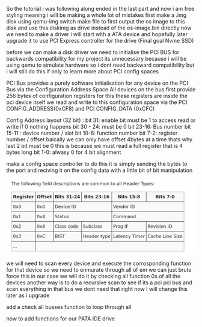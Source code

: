 So the tutorial i was following along ended in the last part and now i am free styling meaning i will be making a whole lot of mistakes 
first make a .img disk using qemu-img switch make file to first output the os image to this disk and use this diskimg as drive instead of the os-image.bin directly 
now we need to make a driver i will start with a ATA device and hopefully later upgrade it to use PCI Express controller for the drive (Final goal Nvme SSD)

before we can make a disk driver we need to initialise the PCI BUS for backwards compatibility for my project its unnecessary because i will be using qemu to simulate hardware so i dont need backward compatibility but i will still do this if only to learn more about PCI config spaces

PCI Bus provides a purely software initialisation for any device on the PCI Bus via the Configuration Address Space 
All devices on the bus first provide 256 bytes of configuration registers for this
these registers are inside the pci device itself we read and write to this configuration space via the 
PCI CONFIG_ADDRESS(0xCF8) and PCI CONFIG_DATA (0xCFC)

Config Address layout (32 bit) :
bit 31: enable bit must be 1 to access read or write if 0 nothing happens
bit 30 - 24: must be 0 
bit 23-16: Bus number 
bit 15-11 : device number / slot 
bit 10-8: function number
bit 7-2: register number / offset baically we can only have offset 4bytes at a time thats why last 2 bit must be 0 this is because we must read a full register that is 4 bytes long 
bit 1-0: alwasy 0 for 4 bit alignment

make a config space controller to do this it is simply sending the bytes to the port and reciving it on the config data with a little bit of bit manipulation

![alt image of bits headers](images/configspace.png)

we will need to scan every device and execute the corrosponding function for that device so we need to enmurate through all of em we can just brute force this in our case we will do it by checking all function 0s of all the devices another way is to do a recursive scan to see if its a pci pci bus and scan everything in that bus we dont need that right now I will change this later as i upgrade 

add a check all busses function to loop through all 

now to add functions for our PATA IDE drive 


